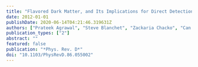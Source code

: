 ```yaml
---
title: "Flavored Dark Matter, and Its Implications for Direct Detection and Colliders"
date: 2012-01-01
publishDate: 2020-06-14T04:21:46.319631Z
authors: ["Prateek Agrawal", "Steve Blanchet", "Zackaria Chacko", "Can Kilic"]
publication_types: ["2"]
abstract: ""
featured: false
publication: "*Phys. Rev. D*"
doi: "10.1103/PhysRevD.86.055002"
---
```


